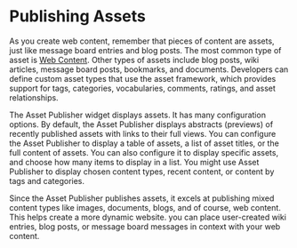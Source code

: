 # Publishing Assets

As you create web content, remember that pieces of content are assets, just like message board entries and blog posts. The most common type of asset is [Web Content](TODO:creating-web-content). Other types of assets include blog posts, wiki articles, message board posts, bookmarks, and documents. Developers can define custom asset types that use the asset framework, which provides support for tags, categories, vocabularies, comments, ratings, and asset relationships.

The Asset Publisher widget displays assets. It has many configuration options. By default, the Asset Publisher displays abstracts (previews) of recently published assets with links to their full views. You can configure the Asset Publisher to display a table of assets, a list of asset titles, or the full content of assets. You can also configure it to display specific assets, and choose how many items to display in a list. You might use Asset Publisher to display chosen content types, recent content, or content by tags and categories. 

Since the Asset Publisher publishes assets, it excels at publishing mixed content types like images, documents, blogs, and of course, web content. This helps create a more dynamic website. you can place user-created wiki entries, blog posts, or message board messages in context with your web content.
